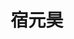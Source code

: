 ---
title: "宿元昊" # 姓名
position: "硕士" # 写硕士或博士
contact: "suyuanhao@mail.nankai.edu.cn" # 邮箱
description: "变结构陆空两栖机器人控制研究" # 研究课题
photo: "/url_test/student/suyuanhao/photo.jpg" # 把wanghai改成自己名字的拼音
place: 2
item:
- 南开大学学士 # 改成自己的最高学位
- 南开大学第五届“校长杯”创新创业大赛创新赛科技发明制作B类二等奖 # 个人成果奖项奖励，总共不要超过4条，精简写
- 第一届全国建筑机器人技能大赛-创意竞赛金牌
- 中国“互联网+”大学生创新创业大赛天津市三等奖
- “挑战杯”全国大学生系列科技学术竞赛天津市二等奖
---